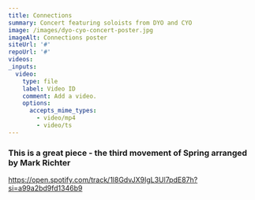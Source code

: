 ```yaml
---
title: Connections
summary: Concert featuring soloists from DYO and CYO
image: /images/dyo-cyo-concert-poster.jpg
imageAlt: Connections poster
siteUrl: '#'
repoUrl: '#'
videos:
_inputs:
  video:
    type: file
    label: Video ID
    comment: Add a video.
    options:
      accepts_mime_types:
        - video/mp4
        - video/ts
---
```

### This is a great piece - the third movement of Spring arranged by Mark Richter

https://open.spotify.com/track/1l8GdvJX9IgL3Ul7pdE87h?si=a99a2bd9fd1346b9


